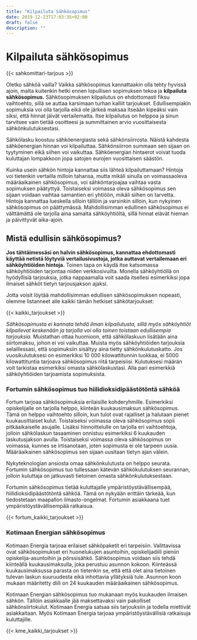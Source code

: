 ```yaml
---
title: "Kilpailuta Sähkösopimus"
date: 2019-12-23T17:03:35+02:00
draft: false
description: ""
---
```


# Kilpailuta sähkösopimus

{{< sahkomittari-tarjous >}}

Oletko sähköä vailla? Vaikka sähkösopimus kannattaakin olla tehty hyvissä ajoin, malta kuitenkin hetki ennen lopullisen sopimuksen tekoa ja <b> kilpailuta sähkösopimus.</b> Sähkösopimuksen kilpailutus on ehdottomasti fiksu vaihtoehto, sillä se auttaa karsimaan turhan kalliit tarjoukset. Edullisempiakin sopimuksia voi olla tarjolla eikä ole järkeä maksaa itseään kipeäksi vain siksi, että hinnat jäivät vertailematta. Itse kilpailutus on helppoa ja sinun tarvitsee vain tietää osoitteesi ja summittainen arvio vuosittaisesta sähkönkulutuksestasi.

Sähkölasku koostuu sähköenergiasta sekä sähkönsiirrosta. Näistä kahdesta sähköenergian hinnan voi kilpailuttaa. Sähkönsiirron summaan sen sijaan on tyytyminen eikä siihen voi vaikuttaa. Sähköenergian hintaerot voivat tuoda kuluttajan lompakkoon jopa satojen eurojen vuosittaisen säästön.

Kuinka usein sähkön hintoja kannattaa siis lähteä kilpailuttamaan? Hintoja voi tietenkin vertailla milloin tahansa, mutta mikäli sinulla on voimassaoleva määräaikainen sähkösopimus, voi sähköntarjoajaa vaihtaa vasta sopimuksen päätyttyä. Toistaiseksi voimassa oleva sähkösopimus sen sijaan voidaan vaihtaa samantien eri yhtiöön, mikäli siihen on tarvetta. Hintoja kannattaa lueskella silloin tällöin ja varsinkin silloin, kun nykyinen sähkösopimus on päättymässä. Mahdollisimman edullinen sähkösopimus ei välttämättä ole tarjolla aina samalta sähköyhtiöltä, sillä hinnat elävät hieman ja päivittyvät aika-ajoin.

## Mistä edullisin sähkösopimus?

<strong>Jos tähtäimessäsi on halvin sähkösopimus, kannattaa ehdottomasti käyttää netistä löytyviä vertailusivustoja, jotka auttavat vertailemaan eri sähköyhtiöiden hintoja.</strong> Toinen tapa on käydä itse katsomassa sähköyhtiöiden tarjontaa niiden verkkosivuilta. Monella sähköyhtiöllä on hyödyllisiä tarjouksia, jotka nappaamalla voit saada itsellesi esimerkiksi jopa ilmaiset sähköt tietyn tarjousjakson ajaksi.

Jotta voisit löytää mahdollisimman edullisen sähkösopimuksen nopeasti, olemme listanneet alle kaikki tämän hetkiset sähkötarjoukset: 

{{< kaikki_tarjoukset >}}

<em>Sähkösopimusta ei kannata tehdä ilman kilpailutusta, sillä myös sähköyhtiöt kilpailevat keskenään ja tarjolla voi olla toinen toistaan edullisempia tarjouksia.</em> Muistathan ottaa huomioon, että sähkölaskuun lisätään aina siirtomaksu, johon ei voi vaikuttaa. Muista myös sähköyhtiöiden tarjouksia selaillessasi, että sopimuksiin sisältyy aina tietty sähkönkulutuskatto. Jos vuosikulutuksesi on esimerkiksi 10 000 kilowattitunnin luokkaa, ei 5000 kilowattituntia tarjoava sähkösopimus riitä tarpeisiisi. Kulutuksesi määrän voit tarkistaa esimerkiksi omasta sähkölaskustasi. Alla pari esimerkkiä sähköyhtiöiden tarjoamista sopimuksista. 

### Fortumin sähkösopimus tuo hiilidioksidipäästötöntä sähköä

Fortum tarjoaa sähkösopimuksia erilaisille kohderyhmille. Esimerkiksi opiskelijalle on tarjolla helppo, kiinteän kuukausimaksun sähkösopimus. Tämä on helppo vaihtoehto silloin, kun tulot ovat rajalliset ja halutaan pienet kuukausittaiset kulut. Toistaiseksi voimassa oleva sähkösopimus sopii pitkäaikaiselle asujalle. Lisäksi hinnoittelulle on tarjolla eri vaihtoehtoja, jolloin sähkölaskun tasaaminen onnistuu esimerkiksi 6 kuukauden laskutusjakson avulla. Toistaiseksi voimassa oleva sähkösopimus on voimassa, kunnes se irtisanotaan, joten sopimusta ei ole tarpeen uusia. Määräaikainen sähkösopimus sen sijaan uusitaan tietyn ajan välein.

Nykyteknologian ansiosta omaa sähkönkulutusta on helppo seurata. Fortumin sähkösopimus tuo tullessaan kätevän sähkökulutuksen seurannan, jolloin kuluttaja on jatkuvasti tietoinen omasta sähkönkulutuksestaan.

Fortumin sähkösopimus tietää kuluttajalle ympäristöystävällisempää, hiilidioksidipäästötöntä sähköä. Tämä on nykyään erittäin tärkeää, kun tiedostetaan maapallon ilmasto-ongelmat. Fortumin asiakkaana tuet ympäristöystävällisempää ratkaisua.

{{< fortum_kaikki_tarjoukset >}}

### Kotimaan Energian sähkösopimus

Kotimaan Energia tarjoaa erilaiset sähköpaketit eri tarpeisiin. Valittavissa ovat sähkösopimukset eri huonelukujen asuntoihin, opiskelijadiili pieniin opiskelija-asuntoihin ja pörssisähkö. Sähkösopimus voidaan siis tehdä kiinteällä kuukausimaksulla, joka perustuu asunnon kokoon. Kiinteässä kuukausimaksussa parasta on tietenkin se, että että olet aina tietoinen tulevan laskun suuruudesta eikä inhottavia yllätyksiä tule. Asunnon koon mukaan määritetty diili on 24 kuukauden määräaikainen sähkösopimus.

Kotimaan Energian sähkösopimus tuo mukanaan myös kuukauden ilmaisen sähkön. Tällöin asiakkaalle jää maksettavaksi vain pakolliset sähkönsiirtokulut. Kotimaan Energia satsaa siis tarjouksiin ja todella miettivät asiakkaitaan. Myös Kotimaan Energia tarjoaa ympäristöystävällisiä ratkaisuja kuluttajille.

{{< kme_kaikki_tarjoukset >}}